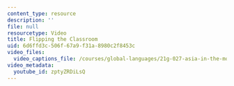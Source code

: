 ```yaml
---
content_type: resource
description: ''
file: null
resourcetype: Video
title: Flipping the Classroom
uid: 6d6ffd3c-506f-67a9-f31a-8980c2f8453c
video_files:
  video_captions_file: /courses/global-languages/21g-027-asia-in-the-modern-world-images-representations-fall-2016/instructor-insights/flipping-the-classroom/zptyZRDiLsQ.vtt
video_metadata:
  youtube_id: zptyZRDiLsQ
---
```

